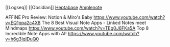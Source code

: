 [[Logseq]]
[[Obsidian]]
[Heptabase](https://heptabase.com/)
[Amplenote](https://www.amplenote.com/)


AFFiNE Pro Review: Notion & Miro's Baby https://www.youtube.com/watch?v=EQ1ppa2c4X8
The 8 Best Visual Note Apps - Linked Notes meet Mindmaps https://www.youtube.com/watch?v=TEg0J6FKa5A
Top 8 Incredible Note Apps with AI! https://www.youtube.com/watch?v=h6g3IqIDuQ0